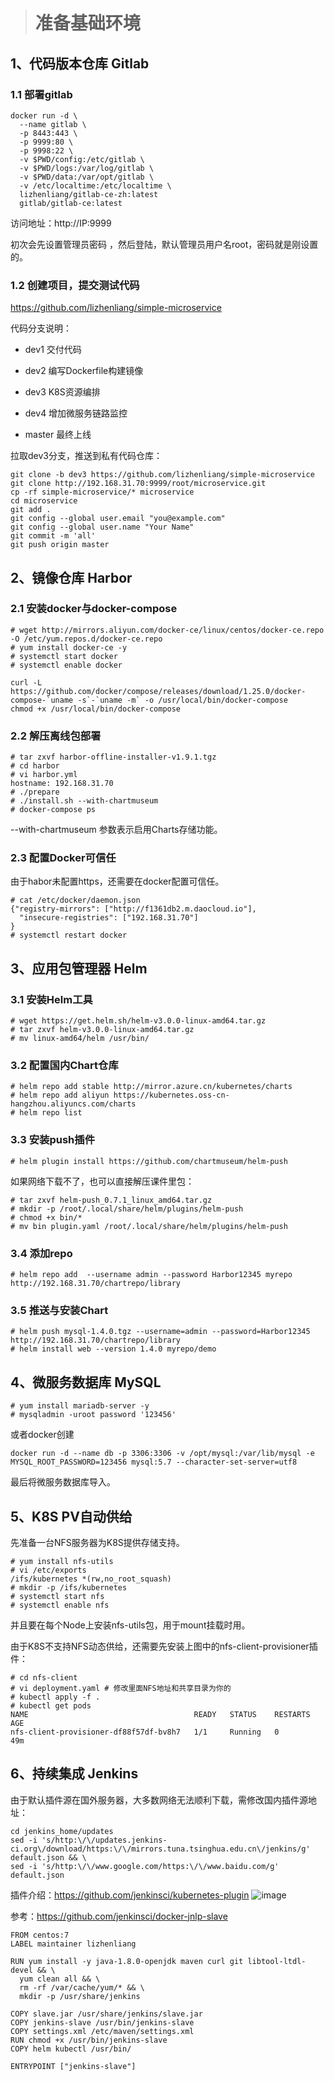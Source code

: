 ># 准备基础环境

## 1、代码版本仓库 Gitlab

### 1.1 部署gitlab

```
docker run -d \
  --name gitlab \
  -p 8443:443 \
  -p 9999:80 \
  -p 9998:22 \
  -v $PWD/config:/etc/gitlab \
  -v $PWD/logs:/var/log/gitlab \
  -v $PWD/data:/var/opt/gitlab \
  -v /etc/localtime:/etc/localtime \
  lizhenliang/gitlab-ce-zh:latest
  gitlab/gitlab-ce:latest
```

访问地址：http://IP:9999

初次会先设置管理员密码 ，然后登陆，默认管理员用户名root，密码就是刚设置的。

### 1.2 创建项目，提交测试代码

https://github.com/lizhenliang/simple-microservice

代码分支说明：

- dev1  交付代码

- dev2 编写Dockerfile构建镜像

- dev3 K8S资源编排

- dev4 增加微服务链路监控

- master 最终上线

拉取dev3分支，推送到私有代码仓库：

```
git clone -b dev3 https://github.com/lizhenliang/simple-microservice
git clone http://192.168.31.70:9999/root/microservice.git
cp -rf simple-microservice/* microservice
cd microservice
git add .
git config --global user.email "you@example.com"
git config --global user.name "Your Name"
git commit -m 'all'
git push origin master
```

## 2、镜像仓库 Harbor

### 2.1 安装docker与docker-compose

```
# wget http://mirrors.aliyun.com/docker-ce/linux/centos/docker-ce.repo -O /etc/yum.repos.d/docker-ce.repo
# yum install docker-ce -y
# systemctl start docker
# systemctl enable docker
```

```
curl -L https://github.com/docker/compose/releases/download/1.25.0/docker-compose-`uname -s`-`uname -m` -o /usr/local/bin/docker-compose
chmod +x /usr/local/bin/docker-compose
```

### 2.2 解压离线包部署

```
# tar zxvf harbor-offline-installer-v1.9.1.tgz
# cd harbor
# vi harbor.yml
hostname: 192.168.31.70
# ./prepare
# ./install.sh --with-chartmuseum
# docker-compose ps 
```

--with-chartmuseum 参数表示启用Charts存储功能。

### 2.3 配置Docker可信任

由于habor未配置https，还需要在docker配置可信任。

```
# cat /etc/docker/daemon.json 
{"registry-mirrors": ["http://f1361db2.m.daocloud.io"],
  "insecure-registries": ["192.168.31.70"]
}
# systemctl restart docker
```

## 3、应用包管理器 Helm

### 3.1 安装Helm工具

```
# wget https://get.helm.sh/helm-v3.0.0-linux-amd64.tar.gz
# tar zxvf helm-v3.0.0-linux-amd64.tar.gz 
# mv linux-amd64/helm /usr/bin/
```

### 3.2 配置国内Chart仓库

```
# helm repo add stable http://mirror.azure.cn/kubernetes/charts
# helm repo add aliyun https://kubernetes.oss-cn-hangzhou.aliyuncs.com/charts 
# helm repo list
```

### 3.3 安装push插件

```
# helm plugin install https://github.com/chartmuseum/helm-push
```

如果网络下载不了，也可以直接解压课件里包：

```
# tar zxvf helm-push_0.7.1_linux_amd64.tar.gz
# mkdir -p /root/.local/share/helm/plugins/helm-push
# chmod +x bin/*
# mv bin plugin.yaml /root/.local/share/helm/plugins/helm-push
```

### 3.4 添加repo

```
# helm repo add  --username admin --password Harbor12345 myrepo http://192.168.31.70/chartrepo/library
```

### 3.5 推送与安装Chart

```
# helm push mysql-1.4.0.tgz --username=admin --password=Harbor12345 http://192.168.31.70/chartrepo/library
# helm install web --version 1.4.0 myrepo/demo
```

## 4、微服务数据库 MySQL

```
# yum install mariadb-server -y
# mysqladmin -uroot password '123456'
```

或者docker创建

```
docker run -d --name db -p 3306:3306 -v /opt/mysql:/var/lib/mysql -e MYSQL_ROOT_PASSWORD=123456 mysql:5.7 --character-set-server=utf8
```

最后将微服务数据库导入。

## 5、K8S PV自动供给

先准备一台NFS服务器为K8S提供存储支持。

```
# yum install nfs-utils
# vi /etc/exports
/ifs/kubernetes *(rw,no_root_squash)
# mkdir -p /ifs/kubernetes
# systemctl start nfs
# systemctl enable nfs
```

并且要在每个Node上安装nfs-utils包，用于mount挂载时用。

由于K8S不支持NFS动态供给，还需要先安装上图中的nfs-client-provisioner插件：

```
# cd nfs-client
# vi deployment.yaml # 修改里面NFS地址和共享目录为你的
# kubectl apply -f .
# kubectl get pods
NAME                                     READY   STATUS    RESTARTS   AGE
nfs-client-provisioner-df88f57df-bv8h7   1/1     Running   0          49m
```

## 6、持续集成 Jenkins

由于默认插件源在国外服务器，大多数网络无法顺利下载，需修改国内插件源地址：

```
cd jenkins_home/updates
sed -i 's/http:\/\/updates.jenkins-ci.org\/download/https:\/\/mirrors.tuna.tsinghua.edu.cn\/jenkins/g' default.json && \
sed -i 's/http:\/\/www.google.com/https:\/\/www.baidu.com/g' default.json
```


插件介绍：https://github.com/jenkinsci/kubernetes-plugin
![image](https://github.com/mykubernetes/linux-install/blob/master/image/jenkins_k8s_01.png)

参考：https://github.com/jenkinsci/docker-jnlp-slave
```
FROM centos:7
LABEL maintainer lizhenliang

RUN yum install -y java-1.8.0-openjdk maven curl git libtool-ltdl-devel && \
  yum clean all && \
  rm -rf /var/cache/yum/* && \
  mkdir -p /usr/share/jenkins

COPY slave.jar /usr/share/jenkins/slave.jar
COPY jenkins-slave /usr/bin/jenkins-slave
COPY settings.xml /etc/maven/settings.xml
RUN chmod +x /usr/bin/jenkins-slave
COPY helm kubectl /usr/bin/

ENTRYPOINT ["jenkins-slave"]
```
